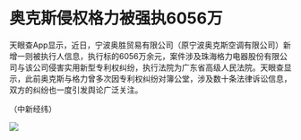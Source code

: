 # 奥克斯侵权格力被强执6056万

天眼查App显示，近日，宁波奥胜贸易有限公司（原宁波奥克斯空调有限公司）新增一则被执行人信息，执行标的6056万余元，案件涉及珠海格力电器股份有限公司与该公司侵害实用新型专利权纠纷，执行法院为广东省高级人民法院。天眼查显示，此前奥克斯与格力曾多次因专利权纠纷对簿公堂，涉及数十条法律诉讼信息，双方的纠纷也一度引发舆论广泛关注。

（中新经纬）

![](https://inews.gtimg.com/om_bt/OUK3sRJwMUeWl7TQy4d6v-EiXOT4pYl5E7JvRF67IB7wAAA/1000)

